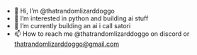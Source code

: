 - 👋 Hi, I’m @thatrandomlizarddoggo
- 👀 I’m interested in python and building ai stuff
- 🌱 I’m currently building an ai i call satori
- 📫 How to reach me @thatrandomlizarddoggo on discord or thatrandomlizarddoggo@gmail.com

<!---
thatrandomlizarddoggo/thatrandomlizarddoggo is a ✨ special ✨ repository because its `README.md` (this file) appears on your GitHub profile.
You can click the Preview link to take a look at your changes.
--->
